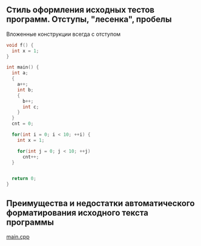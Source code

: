 Стиль оформления исходных тестов программ. Отступы, "лесенка", пробелы
----------------------------------------------------------------------
Вложенные конструкции всегда с отступом
``` cpp
void f() {
  int x = 1;
}

int main() {
  int a;
  {
    a++;
    int b;
    {
      b++;
      int c;
    }
  }
  cnt = 0;

  for(int i = 0; i < 10; ++i) {
    int x = 1;

    for(int j = 0; j < 10; ++j)
      cnt++;
  }


  return 0;
}
```

Преимущества и недостатки автоматического форматирования исходного текста программы
-----------------------------------------------------------------------------------
[main.cpp](main.cpp)

